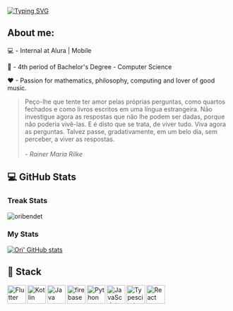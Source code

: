 [![Typing SVG](https://readme-typing-svg.herokuapp.com?font=Acme&size=36&pause=1000&color=AE6AD2&multiline=true&width=600&height=150&lines=Hi%2C+my+name+is+Matheus+%E2%9C%8C%EF%B8%8F%E2%9C%8C%EF%B8%8F;I'm+a+Mobile+Developer)](https://git.io/typing-svg)

## About me:

💻 - Internal at Alura | Mobile

📘 - 4th period of Bachelor's Degree - Computer Science

❤ - Passion for mathematics, philosophy, computing and lover of good music.

<blockquote>
Peço-lhe que tente ter amor pelas próprias perguntas, como quartos fechados e como livros escritos em uma língua estrangeira. Não investigue agora as respostas que não lhe podem ser dadas, porque não poderia vivê-las. E é disto que se trata, de viver tudo. Viva agora as perguntas. Talvez passe, gradativamente, em um belo dia, sem perceber, a viver as respostas.
<br><br>
 - <i>Rainer Maria Rilke</i>
</blockquote>

<h2>💻 GitHub Stats</h2>

<div align="start">
 
### Treak Stats
 
<img src="https://github-readme-streak-stats.herokuapp.com/?user=matheusperezz&theme=algolia" alt="oribendet"  />

### My Stats
[![Ori' GitHub stats](https://github-readme-stats.vercel.app/api?username=matheusperezz&theme=dark)](https://github.com/oribendetcx/github-readme-stats&?theme=dark)
 
</div>

 
<h2>🔨 Stack</h2>

<div>
<a href="https://flutter.com" target="_blank"> <img align="left" alt="Flutter" height ="42px" src="https://raw.githubusercontent.com/rahul-jha98/github_readme_icons/main/language_and_tools/square/android/android.svg"> </a>
<a href="https://kotlinlang.org" target="_blank"><img align="left" alt="Kotlin" height ="42px" src="https://raw.githubusercontent.com/rahul-jha98/github_readme_icons/main/language_and_tools/square/kotlin/kotlin.svg"></a>
<a href="https://www.java.com" target="_blank"><img align="left" alt="Java" height ="42px" src="https://raw.githubusercontent.com/rahul-jha98/github_readme_icons/main/language_and_tools/square/java/java.svg"></a>
<a href="https://firebase.google.com/" target="_blank"> <img align="left" src="https://raw.githubusercontent.com/rahul-jha98/github_readme_icons/main/language_and_tools/square/firebase/firebase.svg" alt="firebase" height ="42px"/> </a>
<a href="https://www.python.org" target="_blank"><img align="left" alt="Python" height ="42px" src="https://raw.githubusercontent.com/rahul-jha98/github_readme_icons/main/language_and_tools/square/python/python.svg"></a>
<a href="https://developer.mozilla.org/en-US/docs/Web/JavaScript" target="_blank"> <img align="left" alt="JavaScript" height ="42px"  src="https://raw.githubusercontent.com/rahul-jha98/github_readme_icons/main/language_and_tools/square/javascript/javascript.svg"> </a>
<a href="https://www.typescriptlang.org/" target="_blank"><img align="left" alt="Typescirpt" height ="42px" src="https://raw.githubusercontent.com/rahul-jha98/github_readme_icons/main/language_and_tools/square/typescript/typescript.svg"></a>
<a href="https://reactjs.org/" target="_blank"> <img align="left" alt="React" height ="42px" src="https://raw.githubusercontent.com/rahul-jha98/github_readme_icons/main/language_and_tools/square/react/react.svg"></a>
</div>


  
